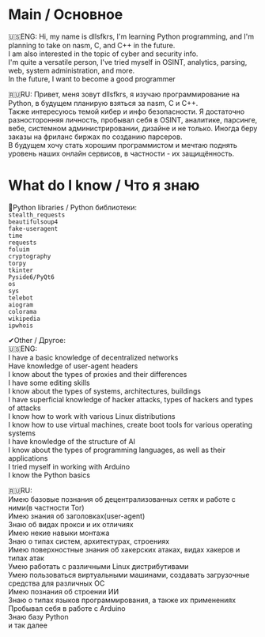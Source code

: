 # Main / Основное
🇺🇸ENG:
Hi, my name is dllsfkrs, I'm learning Python programming, and I'm planning to take on nasm, C, and C++ in the future.    
I am also interested in the topic of cyber and security info.    
I'm quite a versatile person, I've tried myself in OSINT, analytics, parsing, web, system administration, and more.   
In the future, I want to become a good programmer   

🇷🇺RU:
Привет, меня зовут dllsfkrs, я изучаю программирование на Python, в будущем планирую взяться за nasm, C и C++.    
Также интересуюсь темой кибер и инфо безопасности. 
Я достаточно разносторонняя личность, пробывал себя в OSINT, аналитике, парсинге, вебе,  системном администрировании, дизайне и не только. Иногда беру заказы на фриланс биржах по созданию парсеров.   
В будущем хочу стать хорошим программистом и мечтаю поднять уровень наших онлайн сервисов, в частности - их защищённость.     
     
# What do I know / Что я знаю      
🐍Python libraries / Python библиотеки:     
```stealth_requests ```   
```beautifulsoup4 ```   
```fake-useragent```   
```time```   
```requests```    
```foluim```   
```cryptography```    
```torpy```    
```tkinter```   
```Pyside6/PyQt6```    
```os```    
```sys```    
```telebot```    
```aiogram```    
```colorama```    
```wikipedia```    
```ipwhois```    

✔Other / Другое:    
🇺🇸ENG:   
I have a basic knowledge of decentralized networks   
Have knowledge of user-agent headers   
I know about the types of proxies and their differences   
I have some editing skills   
I know about the types of systems, architectures, buildings   
I have superficial knowledge of hacker attacks, types of hackers and types of attacks   
I know how to work with various Linux distributions   
I know how to use virtual machines, create boot tools for various operating systems    
I have knowledge of the structure of AI    
I know about the types of programming languages, as well as their applications    
I tried myself in working with Arduino    
I know the Python basics   

🇷🇺RU:   
Имею базовые познания об децентрализованных сетях и работе с ними(в частности Tor)    
Имею знания об заголовках(user-agent)   
Знаю об видах прокси и их отличиях     
Имею некие навыки монтажа   
Знаю о типах систем, архитектурах, строениях    
Имею поверхностные знания об хакерских атаках, видах хакеров и типах атак    
Умею работать с различными Linux дистрибутивами   
Умею пользоваться виртуальными машинами, создавать загрузочные средства для различных ОС   
Имею познания об строении ИИ   
Знаю о типах языков программирования, а также их применениях      
Пробывал себя в работе с Arduino       
Знаю базу Python   
и так далее   
